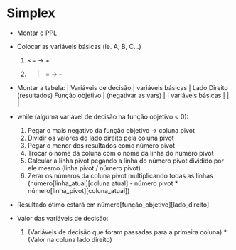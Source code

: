 # Simplex

+ Montar o PPL
+ Colocar as variáveis básicas (ie. A, B, C...)
	1. <= -> +
	2. >= -> -

+ Montar a tabela:
					| Variáveis de decisão 	| variáveis básicas | Lado Direito (resultados)
Função objetivo		| (negativar as vars)	|					|
variáveis básicas 	|						|					|

+ while (alguma variável de decisão na função objetivo < 0):
	1. Pegar o mais negativo da função objetivo -> coluna pivot
	2. Dividir os valores do lado direito pela coluna pivot
	3. Pegar o menor dos resultados como número pivot
	4. Trocar o nome da coluna com o nome da linha do número pivot
	5. Calcular a linha pivot pegando a linha do número pivot dividido por ele mesmo
		(linha pivot / número pivot)
	6. Zerar os números da coluna pivot multiplicando todas as linhas
		(número[linha_atual][coluna atual] - número pivot * número[linha_pivot][coluna_atual])

+ Resultado ótimo estará em número[função_objetivo][lado_direito]
+ Valor das variáveis de decisão:
	1. (Variáveis de decisão que foram passadas para a primeira coluna) * (Valor na coluna lado direito)